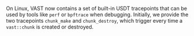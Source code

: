 On Linux, VAST now contains a set of built-in USDT tracepoints that can be used
by tools like `perf` or `bpftrace` when debugging. Initially, we provide the two
tracepoints `chunk_make` and `chunk_destroy`, which trigger every time a
`vast::chunk` is created or destroyed.
